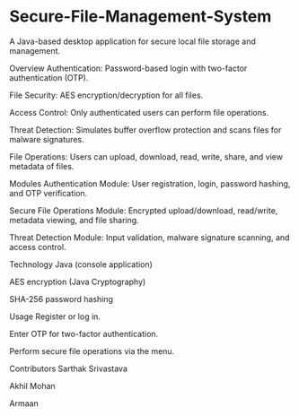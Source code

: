 # Secure-File-Management-System
A Java-based desktop application for secure local file storage and management.

Overview
Authentication: Password-based login with two-factor authentication (OTP).

File Security: AES encryption/decryption for all files.

Access Control: Only authenticated users can perform file operations.

Threat Detection: Simulates buffer overflow protection and scans files for malware signatures.

File Operations: Users can upload, download, read, write, share, and view metadata of files.

Modules
Authentication Module:
User registration, login, password hashing, and OTP verification.

Secure File Operations Module:
Encrypted upload/download, read/write, metadata viewing, and file sharing.

Threat Detection Module:
Input validation, malware signature scanning, and access control.

Technology
Java (console application)

AES encryption (Java Cryptography)

SHA-256 password hashing

Usage
Register or log in.

Enter OTP for two-factor authentication.

Perform secure file operations via the menu.

Contributors
Sarthak Srivastava 

Akhil Mohan 

Armaan
